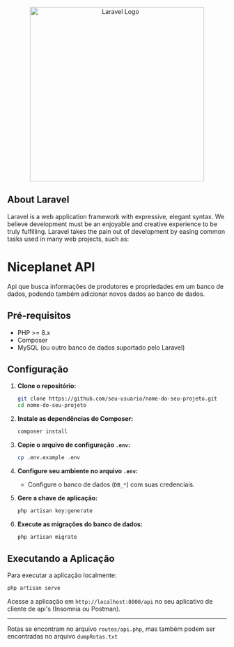 <p align="center"><a href="https://laravel.com" target="_blank"><img src="https://raw.githubusercontent.com/laravel/art/master/logo-lockup/5%20SVG/2%20CMYK/1%20Full%20Color/laravel-logolockup-cmyk-red.svg" width="400" alt="Laravel Logo"></a></p>


## About Laravel

Laravel is a web application framework with expressive, elegant syntax. We believe development must be an enjoyable and creative experience to be truly fulfilling. Laravel takes the pain out of development by easing common tasks used in many web projects, such as:

# Niceplanet API

Api que busca informações de produtores e propriedades em um banco de dados, podendo também adicionar novos dados ao banco de dados.

## Pré-requisitos

- PHP >= 8.x
- Composer
- MySQL (ou outro banco de dados suportado pelo Laravel)

## Configuração

1. **Clone o repositório:**

   ```bash
   git clone https://github.com/seu-usuario/nome-do-seu-projeto.git
   cd nome-do-seu-projeto
   ```

2. **Instale as dependências do Composer:**

   ```bash
   composer install
   ```

3. **Copie o arquivo de configuração `.env`:**

   ```bash
   cp .env.example .env
   ```

4. **Configure seu ambiente no arquivo `.env`:**

   - Configure o banco de dados (`DB_*`) com suas credenciais.

5. **Gere a chave de aplicação:**

   ```bash
   php artisan key:generate
   ```

6. **Execute as migrações do banco de dados:**

   ```bash
   php artisan migrate
   ```

## Executando a Aplicação

Para executar a aplicação localmente:

```bash
php artisan serve
```

Acesse a aplicação em `http://localhost:8000/api` no seu aplicativo de cliente de api's (Insomnia ou Postman).

---

Rotas se encontram no arquivo `routes/api.php`, mas também podem ser encontradas no arquivo `dumpRotas.txt` 

